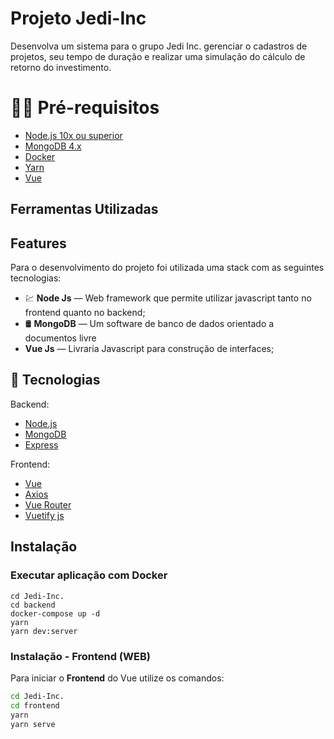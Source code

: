 # Projeto Jedi-Inc

Desenvolva um sistema para o grupo Jedi Inc. gerenciar o cadastros de projetos,
seu tempo de duração e realizar uma simulação do cálculo de retorno do
investimento.

# ✋🏻 Pré-requisitos
- [Node.js 10x ou superior](https://nodejs.org/en/)
- [MongoDB 4.x](https://www.mongodb.com/)
- [Docker](https://www.docker.com/)
- [Yarn](https://yarnpkg.com/pt-BR/docs/install)
- [Vue](https://cli.vuejs.org/guide/installation.html)

## Ferramentas Utilizadas

## Features
Para o desenvolvimento do projeto foi utilizada uma stack com as seguintes tecnologias:

- 💹 **Node Js** — Web framework que permite utilizar javascript tanto no frontend quanto no backend;
- 🛢️ **MongoDB** — Um software de banco de dados orientado a documentos livre
-    **Vue Js** — Livraria Javascript para construção de interfaces;

## 🚀  Tecnologias
Backend:
-   [Node.js](https://nodejs.org/en/)
-	[MongoDB](https://www.mongodb.com/)
-   [Express](https://expressjs.com/pt-br/)

Frontend:
-   [Vue](https://vuejs.org/)
-   [Axios](https://github.com/axios/axios)
-   [Vue Router](https://router.vuejs.org/)
-   [Vuetify js](https://vuetifyjs.com/en/)


## Instalação

### Executar aplicação com Docker
```
cd Jedi-Inc.
cd backend
docker-compose up -d
yarn
yarn dev:server
```

### Instalação - Frontend (WEB)
Para iniciar o **Frontend** do Vue utilize os comandos:
```bash
cd Jedi-Inc.
cd frontend
yarn
yarn serve
```




